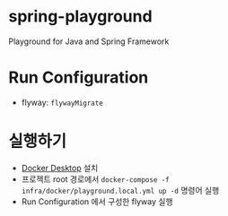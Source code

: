 # spring-playground
Playground for Java and Spring Framework

# Run Configuration
- flyway: ```flywayMigrate```

# 실행하기
- [Docker Desktop](https://www.docker.com/products/docker-desktop/) 설치
- 프로젝트 root 경로에서 ```docker-compose -f infra/docker/playground.local.yml up -d``` 명령어 실행
- Run Configuration 에서 구성한 flyway 실행